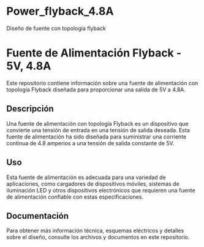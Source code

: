 # Power_flyback_4.8A
Diseño de fuente con topología flyback


# Fuente de Alimentación Flyback - 5V, 4.8A

Este repositorio contiene información sobre una fuente de alimentación con topología Flyback diseñada para proporcionar una salida de 5V a 4.8A.

## Descripción

Una fuente de alimentación con topología Flyback es un dispositivo que convierte una tensión de entrada en una tensión de salida deseada. Esta fuente de alimentación ha sido diseñada para suministrar una corriente continua de 4.8 amperios a una tensión de salida constante de 5V. 

## Uso

Esta fuente de alimentación es adecuada para una variedad de aplicaciones, como cargadores de dispositivos móviles, sistemas de iluminación LED y otros dispositivos electrónicos que requieren una fuente de alimentación confiable con estas especificaciones.

## Documentación

Para obtener más información técnica, esquemas eléctricos y detalles sobre el diseño, consulte los archivos y documentos en este repositorio.

